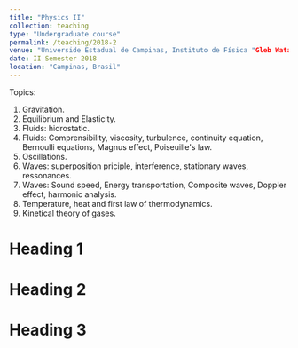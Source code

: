 ```yaml
---
title: "Physics II"
collection: teaching
type: "Undergraduate course"
permalink: /teaching/2018-2
venue: "Universide Estadual de Campinas, Instituto de Física "Gleb Wataghin""
date: II Semester 2018
location: "Campinas, Brasil"
---
```


Topics:
1. Gravitation.
2. Equilibrium and Elasticity.
3. Fluids: hidrostatic.
4. Fluids: Comprensibility, viscosity, turbulence, continuity equation, Bernoulli equations, Magnus effect, Poiseuille's law.
5. Oscillations.
6. Waves: superposition priciple, interference, stationary waves, ressonances.
7. Waves: Sound speed, Energy transportation, Composite waves, Doppler effect, harmonic analysis.
8. Temperature, heat and first law of thermodynamics.
9. Kinetical theory of gases.

Heading 1
======

Heading 2
======

Heading 3
======
